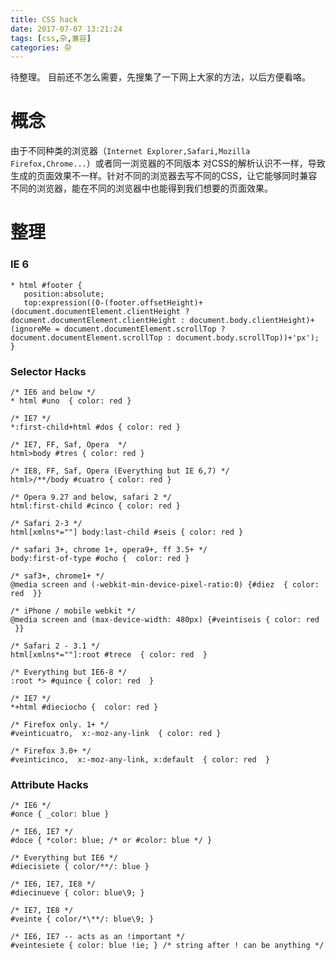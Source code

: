 ```yaml
---
title: CSS hack
date: 2017-07-07 13:21:24
tags: [css,杂,兼容]
categories: 杂
---
```


待整理。
目前还不怎么需要，先搜集了一下网上大家的方法，以后方便看咯。
<!--more-->
  
# 概念
 由于不同种类的浏览器（`Internet Explorer,Safari,Mozilla Firefox,Chrome...`）或者同一浏览器的不同版本 对CSS的解析认识不一样，导致生成的页面效果不一样。针对不同的浏览器去写不同的CSS，让它能够同时兼容不同的浏览器，能在不同的浏览器中也能得到我们想要的页面效果。
# 整理

### IE 6
 ```
 * html #footer {
    position:absolute;
    top:expression((0-(footer.offsetHeight)+(document.documentElement.clientHeight ? document.documentElement.clientHeight : document.body.clientHeight)+(ignoreMe = document.documentElement.scrollTop ? document.documentElement.scrollTop : document.body.scrollTop))+'px');
 }
 ```
 
###  Selector Hacks

```
/* IE6 and below */
* html #uno  { color: red }
```

```
/* IE7 */
*:first-child+html #dos { color: red } 
```

```
/* IE7, FF, Saf, Opera  */
html>body #tres { color: red }
```

```
/* IE8, FF, Saf, Opera (Everything but IE 6,7) */
html>/**/body #cuatro { color: red }
```

```
/* Opera 9.27 and below, safari 2 */
html:first-child #cinco { color: red } 
```

```
/* Safari 2-3 */
html[xmlns*=""] body:last-child #seis { color: red } 
```

```
/* safari 3+, chrome 1+, opera9+, ff 3.5+ */
body:first-of-type #ocho {  color: red }
```

```
/* saf3+, chrome1+ */
@media screen and (-webkit-min-device-pixel-ratio:0) {#diez  { color: red  }}
```

```
/* iPhone / mobile webkit */
@media screen and (max-device-width: 480px) {#veintiseis { color: red  }} 
```

```
/* Safari 2 - 3.1 */
html[xmlns*=""]:root #trece  { color: red  } 
```

```
/* Everything but IE6-8 */
:root *> #quince { color: red  }
```

```
/* IE7 */
*+html #dieciocho {  color: red }
```

```
/* Firefox only. 1+ */
#veinticuatro,  x:-moz-any-link  { color: red }
```

```
/* Firefox 3.0+ */
#veinticinco,  x:-moz-any-link, x:default  { color: red  }
```

### Attribute Hacks 

```
/* IE6 */
#once { _color: blue } 
```

```
/* IE6, IE7 */
#doce { *color: blue; /* or #color: blue */ }
```

```
/* Everything but IE6 */
#diecisiete { color/**/: blue }
```

```
/* IE6, IE7, IE8 */
#diecinueve { color: blue\9; }
```

```
/* IE7, IE8 */
#veinte { color/*\**/: blue\9; }  
```

```
/* IE6, IE7 -- acts as an !important */
#veintesiete { color: blue !ie; } /* string after ! can be anything */
```
